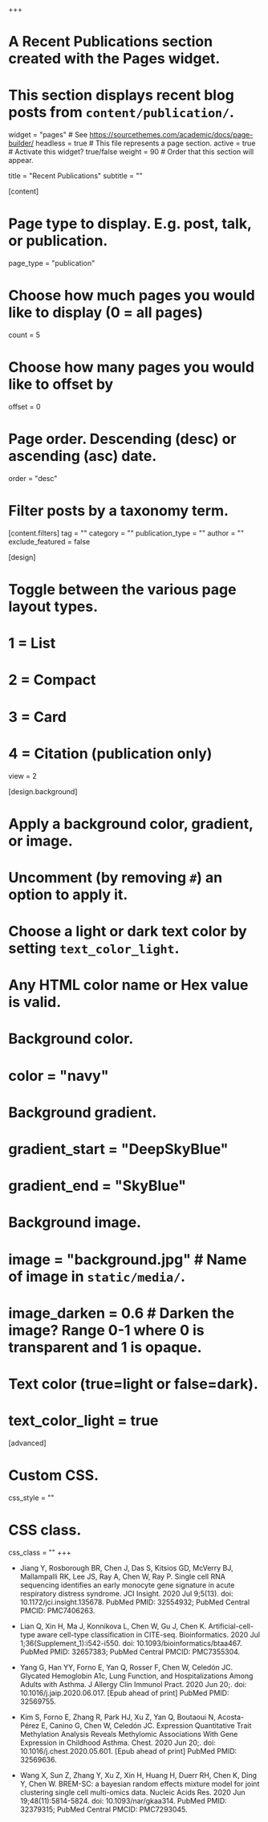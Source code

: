 +++
# A Recent Publications section created with the Pages widget.
# This section displays recent blog posts from `content/publication/`.

widget = "pages"  # See https://sourcethemes.com/academic/docs/page-builder/
headless = true  # This file represents a page section.
active = true  # Activate this widget? true/false
weight = 90  # Order that this section will appear.

title = "Recent Publications"
subtitle = ""

[content]
  # Page type to display. E.g. post, talk, or publication.
  page_type = "publication"
  
  # Choose how much pages you would like to display (0 = all pages)
  count = 5
  
  # Choose how many pages you would like to offset by
  offset = 0

  # Page order. Descending (desc) or ascending (asc) date.
  order = "desc"

  # Filter posts by a taxonomy term.
  [content.filters]
    tag = ""
    category = ""
    publication_type = ""
    author = ""
    exclude_featured = false
  
[design]
  # Toggle between the various page layout types.
  #   1 = List
  #   2 = Compact
  #   3 = Card
  #   4 = Citation (publication only)
  view = 2
  
[design.background]
  # Apply a background color, gradient, or image.
  #   Uncomment (by removing `#`) an option to apply it.
  #   Choose a light or dark text color by setting `text_color_light`.
  #   Any HTML color name or Hex value is valid.
    
  # Background color.
  # color = "navy"
  
  # Background gradient.
  # gradient_start = "DeepSkyBlue"
  # gradient_end = "SkyBlue"
  
  # Background image.
  # image = "background.jpg"  # Name of image in `static/media/`.
  # image_darken = 0.6  # Darken the image? Range 0-1 where 0 is transparent and 1 is opaque.

  # Text color (true=light or false=dark).
  # text_color_light = true  
  
[advanced]
 # Custom CSS. 
 css_style = ""
 
 # CSS class.
 css_class = ""
+++

- Jiang Y, Rosborough BR, Chen J, Das S, Kitsios GD, McVerry BJ, Mallampalli RK, Lee JS, Ray A, Chen W, Ray P. Single cell RNA sequencing identifies an early monocyte gene signature in acute respiratory distress syndrome. JCI Insight. 2020 Jul 9;5(13). doi: 10.1172/jci.insight.135678. PubMed PMID: 32554932; PubMed Central PMCID: PMC7406263.

- Lian Q, Xin H, Ma J, Konnikova L, Chen W, Gu J, Chen K. Artificial-cell-type aware cell-type classification in CITE-seq. Bioinformatics. 2020 Jul 1;36(Supplement_1):i542-i550. doi: 10.1093/bioinformatics/btaa467. PubMed PMID: 32657383; PubMed Central PMCID: PMC7355304.

- Yang G, Han YY, Forno E, Yan Q, Rosser F, Chen W, Celedón JC. Glycated Hemoglobin A1c, Lung Function, and Hospitalizations Among Adults with Asthma. J Allergy Clin Immunol Pract. 2020 Jun 20;. doi: 10.1016/j.jaip.2020.06.017. [Epub ahead of print] PubMed PMID: 32569755.

- Kim S, Forno E, Zhang R, Park HJ, Xu Z, Yan Q, Boutaoui N, Acosta-Pérez E, Canino G, Chen W, Celedón JC. Expression Quantitative Trait Methylation Analysis Reveals Methylomic Associations With Gene Expression in Childhood Asthma. Chest. 2020 Jun 20;. doi: 10.1016/j.chest.2020.05.601. [Epub ahead of print] PubMed PMID: 32569636.

- Wang X, Sun Z, Zhang Y, Xu Z, Xin H, Huang H, Duerr RH, Chen K, Ding Y, Chen W. BREM-SC: a bayesian random effects mixture model for joint clustering single cell multi-omics data. Nucleic Acids Res. 2020 Jun 19;48(11):5814-5824. doi: 10.1093/nar/gkaa314. PubMed PMID: 32379315; PubMed Central PMCID: PMC7293045.

